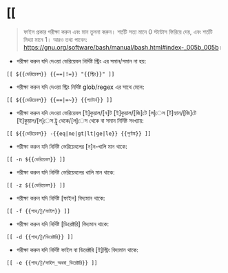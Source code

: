 # [[

> ফাইল প্রকার পরীক্ষা করুন এবং মান তুলনা করুন।
> শর্তটি সত্য মানে 0 স্ট্যাটাস ফিরিয়ে দেয়, এবং শর্তটি মিথ্যা মানে 1।
> আরও তথ্য পাবেন: <https://gnu.org/software/bash/manual/bash.html#index-_005b_005b>।

- পরীক্ষা করুন যদি দেওয়া ভেরিয়েবল নির্দিষ্ট স্ট্রিং এর সমান/সমান না হয়:

`[[ ${{ভেরিয়েবল}} {{==|!=}} "{{স্ট্রিং}}" ]]`

- পরীক্ষা করুন যদি দেওয়া স্ট্রিং নির্দিষ্ট glob/regex এর সাথে মেলে:

`[[ ${{ভেরিয়েবল}} {{==|=~}} {{প্যাটার্ন}} ]]`

- পরীক্ষা করুন যদি দেওয়া ভেরিয়েবল [ই]কুয়াল/[ন]ট [ই]কুয়াল/[জি]টে [ল]েস [ট]হ্যান/[জি]টে [ই]কুয়াল/[ল]েস ট্রু থেকে/[ল]েস থেকে বা সমান নির্দিষ্ট সংখ্যায়:

`[[ ${{ভেরিয়েবল}} -{{eq|ne|gt|lt|ge|le}} {{পূর্ণাঙ্ক}} ]]`

- পরীক্ষা করুন যদি নির্দিষ্ট ভেরিয়েবলের [ন]ন-খালি মান থাকে:

`[[ -n ${{ভেরিয়েবল}} ]]`

- পরীক্ষা করুন যদি নির্দিষ্ট ভেরিয়েবলের খালি মান থাকে:

`[[ -z ${{ভেরিয়েবল}} ]]`

- পরীক্ষা করুন যদি নির্দিষ্ট [ফাইল] বিদ্যমান থাকে:

`[[ -f {{পাথ/টু/ফাইল}} ]]`

- পরীক্ষা করুন যদি নির্দিষ্ট [ডিরেক্টরি] বিদ্যমান থাকে:

`[[ -d {{পাথ/টু/ডিরেক্টরি}} ]]`

- পরীক্ষা করুন যদি নির্দিষ্ট ফাইল বা ডিরেক্টরি [ই]স্ট্রিং বিদ্যমান থাকে:

`[[ -e {{পাথ/টু/ফাইল_অথবা_ডিরেক্টরি}} ]]`
